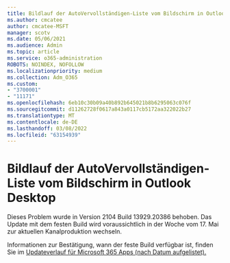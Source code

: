 ```yaml
---
title: Bildlauf der AutoVervollständigen-Liste vom Bildschirm in Outlook Desktop
ms.author: cmcatee
author: cmcatee-MSFT
manager: scotv
ms.date: 05/06/2021
ms.audience: Admin
ms.topic: article
ms.service: o365-administration
ROBOTS: NOINDEX, NOFOLLOW
ms.localizationpriority: medium
ms.collection: Adm_O365
ms.custom:
- "3700001"
- "11171"
ms.openlocfilehash: 6eb10c30b09a40b892b645021b8b6295063c076f
ms.sourcegitcommit: d11262728f0617a843a0117cb5172aa322022b27
ms.translationtype: MT
ms.contentlocale: de-DE
ms.lasthandoff: 03/08/2022
ms.locfileid: "63154939"
---
```

# <a name="autocomplete-list-scrolls-off-the-screen-in-outlook-desktop"></a>Bildlauf der AutoVervollständigen-Liste vom Bildschirm in Outlook Desktop

Dieses Problem wurde in Version 2104 Build 13929.20386 behoben. Das Update mit dem festen Build wird voraussichtlich in der Woche vom 17. Mai zur aktuellen Kanalproduktion wechseln. 

Informationen zur Bestätigung, wann der feste Build verfügbar ist, finden Sie im [Updateverlauf für Microsoft 365 Apps (nach Datum aufgelistet).](https://docs.microsoft.com/officeupdates/update-history-microsoft365-apps-by-date)